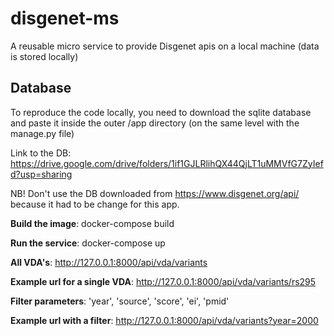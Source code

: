 # disgenet-ms
A reusable micro service to provide Disgenet apis on a local machine (data is stored locally)

## Database
To reproduce the code locally, you need to download the sqlite database and paste it inside the outer /app directory (on the same level with the manage.py file)

Link to the DB:
https://drive.google.com/drive/folders/1if1GJLRlihQX44QjLT1uMMVfG7ZyIefd?usp=sharing

NB! Don't use the DB downloaded from https://www.disgenet.org/api/  because it had to be change for this app. 

**Build the image**: docker-compose build

**Run the service**: docker-compose up

**All VDA's**: http://127.0.0.1:8000/api/vda/variants

**Example url for a single VDA**: http://127.0.0.1:8000/api/vda/variants/rs295

**Filter parameters**: 'year', 'source', 'score', 'ei', 'pmid'

**Example url with a filter**: http://127.0.0.1:8000/api/vda/variants?year=2000

